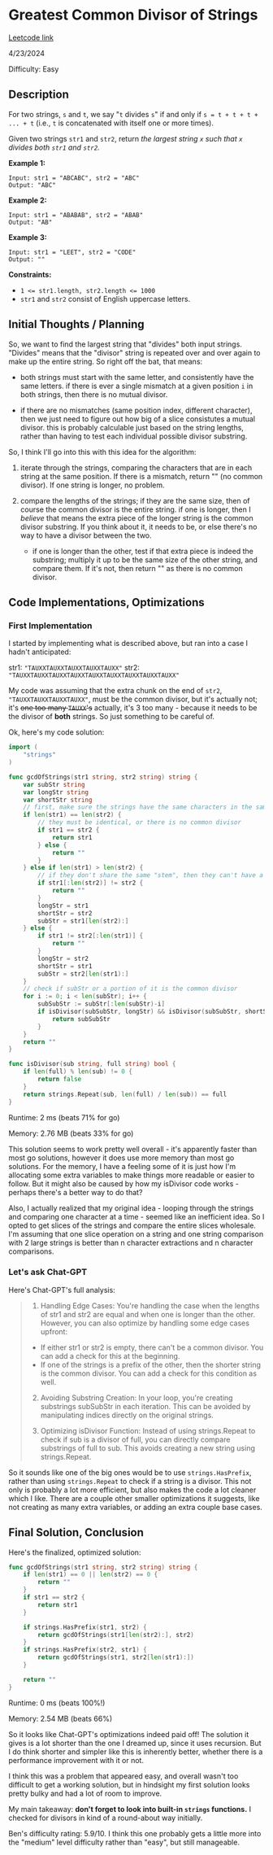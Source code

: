 # Greatest Common Divisor of Strings

[Leetcode link](https://leetcode.com/problems/greatest-common-divisor-of-strings)

4/23/2024

Difficulty: Easy

## Description

For two strings, `s` and `t`, we say "`t` divides `s`" if and only if `s = t + t + t + ... + t` (i.e., `t` is concatenated with itself one or more times).

Given two strings `str1` and `str2`, return _the largest string `x` such that `x` divides both `str1` and `str2`._

**Example 1:**

```
Input: str1 = "ABCABC", str2 = "ABC"
Output: "ABC"
```

**Example 2:**

```
Input: str1 = "ABABAB", str2 = "ABAB"
Output: "AB"
```

**Example 3:**

```
Input: str1 = "LEET", str2 = "CODE"
Output: ""
```

**Constraints:**

-   `1 <= str1.length, str2.length <= 1000`
-   `str1` and `str2` consist of English uppercase letters.

## Initial Thoughts / Planning

So, we want to find the largest string that "divides" both input strings. "Divides" means that the "divisor" string is repeated over and over again to make up the entire string. So right off the bat, that means:

-   both strings must start with the same letter, and consistently have the same letters. if there is ever a single mismatch at a given position `i` in both strings, then there is no mutual divisor.

-   if there are no mismatches (same position index, different character), then we just need to figure out how big of a slice consistutes a mutual divisor. this is probably calculable just based on the string lengths, rather than having to test each individual possible divisor substring.

So, I think I'll go into this with this idea for the algorithm:

1. iterate through the strings, comparing the characters that are in each string at the same position. If there is a mismatch, return "" (no common divisor). If one string is longer, no problem.

2. compare the lengths of the strings; if they are the same size, then of course the common divisor is the entire string. if one is longer, then I _believe_ that means the extra piece of the longer string is the common divisor substring. If you think about it, it needs to be, or else there's no way to have a divisor between the two.
    - if one is longer than the other, test if that extra piece is indeed the substring; multiply it up to be the same size of the other string, and compare them. If it's not, then return "" as there is no common divisor.

## Code Implementations, Optimizations

### First Implementation

I started by implementing what is described above, but ran into a case I hadn't anticipated:

str1: `"TAUXXTAUXXTAUXXTAUXXTAUXX"`
str2: `"TAUXXTAUXXTAUXXTAUXXTAUXXTAUXXTAUXXTAUXXTAUXX"`

My code was assuming that the extra chunk on the end of `str2`, `"TAUXXTAUXXTAUXXTAUXX"`, must be the common divisor, but it's actually not; it's ~~one too many `TAUXX`'s~~ actually, it's 3 too many - because it needs to be the divisor of **both** strings. So just something to be careful of.

Ok, here's my code solution:

```go
import (
    "strings"
)

func gcdOfStrings(str1 string, str2 string) string {
    var subStr string
    var longStr string
    var shortStr string
    // first, make sure the strings have the same characters in the same positions
    if len(str1) == len(str2) {
        // they must be identical, or there is no common divisor
        if str1 == str2 {
            return str1
        } else {
            return ""
        }
    } else if len(str1) > len(str2) {
        // if they don't share the same "stem", then they can't have a common divisor
        if str1[:len(str2)] != str2 {
            return ""
        }
        longStr = str1
        shortStr = str2
        subStr = str1[len(str2):]
    } else {
        if str1 != str2[:len(str1)] {
            return ""
        }
        longStr = str2
        shortStr = str1
        subStr = str2[len(str1):]
    }
    // check if subStr or a portion of it is the common divisor
    for i := 0; i < len(subStr); i++ {
        subSubStr := subStr[:len(subStr)-i]
        if isDivisor(subSubStr, longStr) && isDivisor(subSubStr, shortStr) {
            return subSubStr
        }
    }
    return ""
}

func isDivisor(sub string, full string) bool {
    if len(full) % len(sub) != 0 {
        return false
    }
    return strings.Repeat(sub, len(full) / len(sub)) == full
}
```

Runtime: 2 ms (beats 71% for go)

Memory: 2.76 MB (beats 33% for go)

This solution seems to work pretty well overall - it's apparently faster than most go solutions, however it does use more memory than most go solutions. For the memory, I have a feeling some of it is just how I'm allocating some extra variables to make things more readable or easier to follow. But it might also be caused by how my isDivisor code works - perhaps there's a better way to do that?

Also, I actually realized that my original idea - looping through the strings and comparing one character at a time - seemed like an inefficient idea. So I opted to get slices of the strings and compare the entire slices wholesale. I'm assuming that one slice operation on a string and one string comparison with 2 large strings is better than n character extractions and n character comparisons.

### Let's ask Chat-GPT

Here's Chat-GPT's full analysis:

> 1. Handling Edge Cases: You're handling the case when the lengths of str1 and str2 are equal and when one is longer than the other. However, you can also optimize by handling some edge cases upfront:
>
> -   If either str1 or str2 is empty, there can't be a common divisor. You can add a check for this at the beginning.
> -   If one of the strings is a prefix of the other, then the shorter string is the common divisor. You can add a check for this condition as well.
>
> 2. Avoiding Substring Creation: In your loop, you're creating substrings subSubStr in each iteration. This can be avoided by manipulating indices directly on the original strings.
>
> 3. Optimizing isDivisor Function: Instead of using strings.Repeat to check if sub is a divisor of full, you can directly compare substrings of full to sub. This avoids creating a new string using strings.Repeat.

So it sounds like one of the big ones would be to use `strings.HasPrefix`, rather than using `strings.Repeat` to check if a string is a divisor. This not only is probably a lot more efficient, but also makes the code a lot cleaner which I like. There are a couple other smaller optimizations it suggests, like not creating as many extra variables, or adding an extra couple base cases.

## Final Solution, Conclusion

Here's the finalized, optimized solution:

```go
func gcdOfStrings(str1 string, str2 string) string {
    if len(str1) == 0 || len(str2) == 0 {
        return ""
    }
    if str1 == str2 {
        return str1
    }

    if strings.HasPrefix(str1, str2) {
        return gcdOfStrings(str1[len(str2):], str2)
    }
    if strings.HasPrefix(str2, str1) {
        return gcdOfStrings(str1, str2[len(str1):])
    }

    return ""
}
```

Runtime: 0 ms (beats 100%!)

Memory: 2.54 MB (beats 66%)

So it looks like Chat-GPT's optimizations indeed paid off! The solution it gives is a lot shorter than the one I dreamed up, since it uses recursion. But I do think shorter and simpler like this is inherently better, whether there is a performance improvement with it or not.

I think this was a problem that appeared easy, and overall wasn't too difficult to get a working solution, but in hindsight my first solution looks pretty bulky and had a lot of room to improve.

My main takeaway: **don't forget to look into built-in `strings` functions.** I checked for divisors in kind of a round-about way initially.

Ben's difficulty rating: 5.9/10. I think this one probably gets a little more into the "medium" level difficulty rather than "easy", but still manageable.

